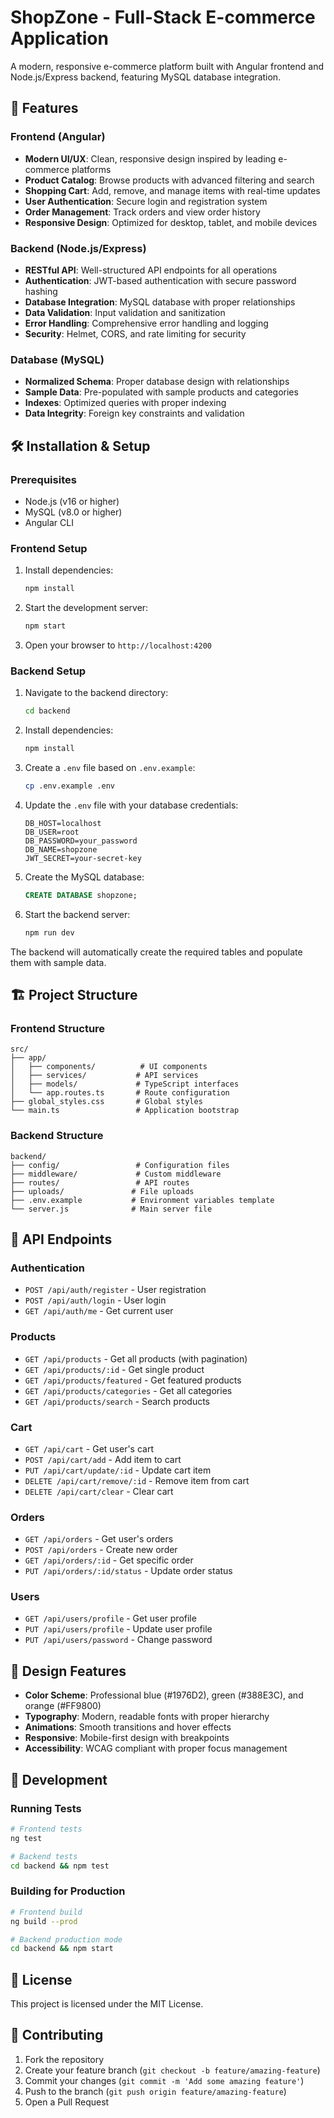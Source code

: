 # ShopZone - Full-Stack E-commerce Application

A modern, responsive e-commerce platform built with Angular frontend and Node.js/Express backend, featuring MySQL database integration.

## 🚀 Features

### Frontend (Angular)
- **Modern UI/UX**: Clean, responsive design inspired by leading e-commerce platforms
- **Product Catalog**: Browse products with advanced filtering and search
- **Shopping Cart**: Add, remove, and manage items with real-time updates
- **User Authentication**: Secure login and registration system
- **Order Management**: Track orders and view order history
- **Responsive Design**: Optimized for desktop, tablet, and mobile devices

### Backend (Node.js/Express)
- **RESTful API**: Well-structured API endpoints for all operations
- **Authentication**: JWT-based authentication with secure password hashing
- **Database Integration**: MySQL database with proper relationships
- **Data Validation**: Input validation and sanitization
- **Error Handling**: Comprehensive error handling and logging
- **Security**: Helmet, CORS, and rate limiting for security

### Database (MySQL)
- **Normalized Schema**: Proper database design with relationships
- **Sample Data**: Pre-populated with sample products and categories
- **Indexes**: Optimized queries with proper indexing
- **Data Integrity**: Foreign key constraints and validation

## 🛠️ Installation & Setup

### Prerequisites
- Node.js (v16 or higher)
- MySQL (v8.0 or higher)
- Angular CLI

### Frontend Setup
1. Install dependencies:
   ```bash
   npm install
   ```

2. Start the development server:
   ```bash
   npm start
   ```

3. Open your browser to `http://localhost:4200`

### Backend Setup
1. Navigate to the backend directory:
   ```bash
   cd backend
   ```

2. Install dependencies:
   ```bash
   npm install
   ```

3. Create a `.env` file based on `.env.example`:
   ```bash
   cp .env.example .env
   ```

4. Update the `.env` file with your database credentials:
   ```env
   DB_HOST=localhost
   DB_USER=root
   DB_PASSWORD=your_password
   DB_NAME=shopzone
   JWT_SECRET=your-secret-key
   ```

5. Create the MySQL database:
   ```sql
   CREATE DATABASE shopzone;
   ```

6. Start the backend server:
   ```bash
   npm run dev
   ```

The backend will automatically create the required tables and populate them with sample data.

## 🏗️ Project Structure

### Frontend Structure
```
src/
├── app/
│   ├── components/          # UI components
│   ├── services/           # API services
│   ├── models/             # TypeScript interfaces
│   └── app.routes.ts       # Route configuration
├── global_styles.css       # Global styles
└── main.ts                 # Application bootstrap
```

### Backend Structure
```
backend/
├── config/                 # Configuration files
├── middleware/             # Custom middleware
├── routes/                 # API routes
├── uploads/               # File uploads
├── .env.example           # Environment variables template
└── server.js              # Main server file
```

## 📱 API Endpoints

### Authentication
- `POST /api/auth/register` - User registration
- `POST /api/auth/login` - User login
- `GET /api/auth/me` - Get current user

### Products
- `GET /api/products` - Get all products (with pagination)
- `GET /api/products/:id` - Get single product
- `GET /api/products/featured` - Get featured products
- `GET /api/products/categories` - Get all categories
- `GET /api/products/search` - Search products

### Cart
- `GET /api/cart` - Get user's cart
- `POST /api/cart/add` - Add item to cart
- `PUT /api/cart/update/:id` - Update cart item
- `DELETE /api/cart/remove/:id` - Remove item from cart
- `DELETE /api/cart/clear` - Clear cart

### Orders
- `GET /api/orders` - Get user's orders
- `POST /api/orders` - Create new order
- `GET /api/orders/:id` - Get specific order
- `PUT /api/orders/:id/status` - Update order status

### Users
- `GET /api/users/profile` - Get user profile
- `PUT /api/users/profile` - Update user profile
- `PUT /api/users/password` - Change password

## 🎨 Design Features

- **Color Scheme**: Professional blue (#1976D2), green (#388E3C), and orange (#FF9800)
- **Typography**: Modern, readable fonts with proper hierarchy
- **Animations**: Smooth transitions and hover effects
- **Responsive**: Mobile-first design with breakpoints
- **Accessibility**: WCAG compliant with proper focus management

## 🔧 Development

### Running Tests
```bash
# Frontend tests
ng test

# Backend tests
cd backend && npm test
```

### Building for Production
```bash
# Frontend build
ng build --prod

# Backend production mode
cd backend && npm start
```

## 📝 License

This project is licensed under the MIT License.

## 🤝 Contributing

1. Fork the repository
2. Create your feature branch (`git checkout -b feature/amazing-feature`)
3. Commit your changes (`git commit -m 'Add some amazing feature'`)
4. Push to the branch (`git push origin feature/amazing-feature`)
5. Open a Pull Request
